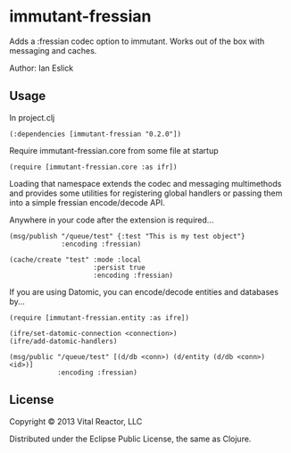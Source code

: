 # immutant-fressian

Adds a :fressian codec option to immutant.  Works out of the box with
messaging and caches.

Author: Ian Eslick

## Usage

In project.clj

    (:dependencies [immutant-fressian "0.2.0"])

Require immutant-fressian.core from some file at startup

    (require [immutant-fressian.core :as ifr])

Loading that namespace extends the codec and messaging multimethods
and provides some utilities for registering global handlers or passing
them into a simple fressian encode/decode API.

Anywhere in your code after the extension is required...

    (msg/publish "/queue/test" {:test "This is my test object"}
                 :encoding :fressian)

    (cache/create "test" :mode :local
                         :persist true
                         :encoding :fressian)

If you are using Datomic, you can encode/decode entities and databases by...

    (require [immutant-fressian.entity :as ifre])

    (ifre/set-datomic-connection <connection>)
    (ifre/add-datomic-handlers)

    (msg/public "/queue/test" [(d/db <conn>) (d/entity (d/db <conn>) <id>)]
                :encoding :fressian)


## License

Copyright © 2013 Vital Reactor, LLC

Distributed under the Eclipse Public License, the same as Clojure.
